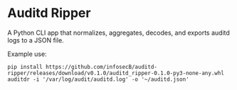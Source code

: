 # Auditd Ripper
A Python CLI app that normalizes, aggregates, decodes, and exports auditd logs to a JSON file.

Example use:
```
pip install https://github.com/infosecB/auditd-ripper/releases/download/v0.1.0/auditd_ripper-0.1.0-py3-none-any.whl
auditdr -i '/var/log/audit/auditd.log' -o '~/auditd.json'
```
